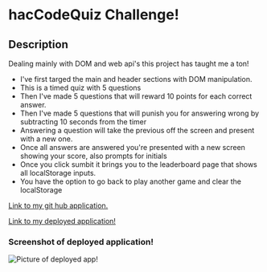 <h1>hacCodeQuiz Challenge!</h1>

<h2>Description</h2>
  <p>Dealing mainly with DOM and web api's this project has taught me a ton!</p>

  <ul>
    <li>I've first targed the main and header sections with DOM manipulation.</li>
    <li>This is a timed quiz with 5 questions</li>
    <li>Then I've made 5 questions that will reward 10 points for each correct answer.</li>
    <li>Then I've made 5 questions that will punish you for answering wrong by subtracting 10 seconds from the timer</li>
    <li>Answering a question will take the previous off the screen and present with a new one.</li>
    <li>Once all answers are answered you're presented with a new screen showing your score, also prompts for initials</li>
    <li>Once you click sumbit it brings you to the leaderboard page that shows all localStorage inputs.</li>
    <li>You have the option to go back to play another game and clear the localStorage</li>
    </ul>
    
<a href = "https://github.com/HacAtac/hacCodeQuiz" target="_blank">Link to my git hub application.</a></br>

<a href = "" target="_blank"> Link to my deployed application!</a>

<h3>Screenshot of deployed application!</h3>
<img src="![image](https://user-images.githubusercontent.com/87215152/132079957-3a402664-f40a-42de-a093-06defbba1b0a.png)" alt="Picture of deployed app!">
